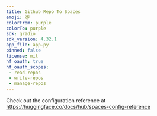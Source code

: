 ```yaml
---
title: Github Repo To Spaces
emoji: 😻
colorFrom: purple
colorTo: purple
sdk: gradio
sdk_version: 4.32.1
app_file: app.py
pinned: false
license: mit
hf_oauth: true
hf_oauth_scopes:
 - read-repos
 - write-repos
 - manage-repos
---
```


Check out the configuration reference at https://huggingface.co/docs/hub/spaces-config-reference
